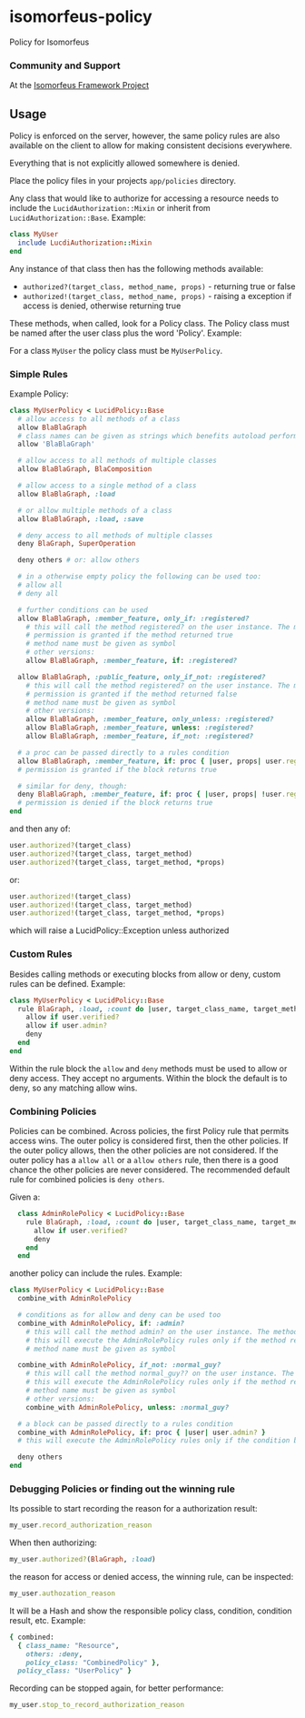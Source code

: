 # isomorfeus-policy

Policy for Isomorfeus

### Community and Support
At the [Isomorfeus Framework Project](http://isomorfeus.com)

## Usage

Policy is enforced on the server, however, the same policy rules are also available on the client to allow for making consistent decisions everywhere.

Everything that is not explicitly allowed somewhere is denied.

Place the policy files in your projects `app/policies` directory.

Any class that would like to authorize for accessing a resource needs to include the `LucidAuthorization::Mixin`
or inherit from `LucidAuthorization::Base`. Example:

```ruby
class MyUser
  include LucdiAuthorization::Mixin
end
```
Any instance of that class then has the following methods available:
- `authorized?(target_class, method_name, props)` - returning true or false
- `authorized!(target_class, method_name, props)` - raising a exception if access is denied, otherwise returning true

These methods, when called, look for a Policy class. The Policy class must be named after the user class plus the word 'Policy'.
Example:

For a class `MyUser` the policy class must be `MyUserPolicy`.

### Simple Rules
Example Policy:
```ruby
class MyUserPolicy < LucidPolicy::Base
  # allow access to all methods of a class
  allow BlaBlaGraph
  # class names can be given as strings which benefits autoload performance as the class can be loaded later on
  allow 'BlaBlaGraph'

  # allow access to all methods of multiple classes
  allow BlaBlaGraph, BlaComposition

  # allow access to a single method of a class
  allow BlaBlaGraph, :load

  # or allow multiple methods of a class
  allow BlaBlaGraph, :load, :save

  # deny access to all methods of multiple classes
  deny BlaGraph, SuperOperation

  deny others # or: allow others

  # in a otherwise empty policy the following can be used too:
  # allow all
  # deny all

  # further conditions can be used
  allow BlaBlaGraph, :member_feature, only_if: :registered?
    # this will call the method registered? on the user instance. The method must return a boolean.
    # permission is granted if the method returned true
    # method name must be given as symbol
    # other versions:
    allow BlaBlaGraph, :member_feature, if: :registered?

  allow BlaBlaGraph, :public_feature, only_if_not: :registered?
    # this will call the method registered? on the user instance. The method must return a boolean.
    # permission is granted if the method returned false
    # method name must be given as symbol
    # other versions:
    allow BlaBlaGraph, :member_feature, only_unless: :registered?
    allow BlaBlaGraph, :member_feature, unless: :registered?
    allow BlaBlaGraph, :member_feature, if_not: :registered?

  # a proc can be passed directly to a rules condition
  allow BlaBlaGraph, :member_feature, if: proc { |user, props| user.registered? }
  # permission is granted if the block returns true

  # similar for deny, though:
  deny BlaBlaGraph, :member_feature, if: proc { |user, props| !user.registered? }
  # permission is denied if the block returns true
end
```
and then any of:
```ruby
user.authorized?(target_class)
user.authorized?(target_class, target_method)
user.authorized?(target_class, target_method, *props)
```
or:
```ruby
user.authorized!(target_class)
user.authorized!(target_class, target_method)
user.authorized!(target_class, target_method, *props)
```
which will raise a LucidPolicy::Exception unless authorized

### Custom Rules
Besides calling methods or executing blocks from allow or deny, custom rules can be defined. Example:
```ruby
class MyUserPolicy < LucidPolicy::Base
  rule BlaGraph, :load, :count do |user, target_class_name, target_method, props|
    allow if user.verified?
    allow if user.admin?
    deny
  end
end
```
Within the rule block the `allow` and `deny` methods must be used to allow or deny access.
They accept no arguments. Within the block the default is to deny, so any matching allow wins.

### Combining Policies
Policies can be combined. Across policies, the first Policy rule that permits access wins.
The outer policy is considered first, then the other policies.
If the outer policy allows, then the other policies are not considered.
If the outer policy has a `allow all` or a `allow others` rule, then there is a good chance the other policies are never considered.
The recommended default rule for combined policies is `deny others`.

Given a:
```ruby
  class AdminRolePolicy < LucidPolicy::Base
    rule BlaGraph, :load, :count do |user, target_class_name, target_method, props|
      allow if user.verified?
      deny
    end
  end
```
another policy can include the rules. Example:
```ruby
class MyUserPolicy < LucidPolicy::Base
  combine_with AdminRolePolicy

  # conditions as for allow and deny can be used too
  combine_with AdminRolePolicy, if: :admin?
    # this will call the method admin? on the user instance. The method must return a boolean.
    # this will execute the AdminRolePolicy rules only if the method returned true
    # method name must be given as symbol

  combine_with AdminRolePolicy, if_not: :normal_guy?
    # this will call the method normal_guy?? on the user instance. The method must return a boolean.
    # this will execute the AdminRolePolicy rules only if the method returned false
    # method name must be given as symbol
    # other versions:
    combine_with AdminRolePolicy, unless: :normal_guy?

  # a block can be passed directly to a rules condition
  combine_with AdminRolePolicy, if: proc { |user| user.admin? }
  # this will execute the AdminRolePolicy rules only if the condition block returns true

  deny others
end
```
### Debugging Policies or finding out the winning rule
Its possible to start recording the reason for a authorization result:
```ruby
my_user.record_authorization_reason
```
When then authorizing:
```ruby
my_user.authorized?(BlaGraph, :load)
```
the reason for access or denied access, the winning rule, can be inspected:
```ruby
my_user.authozation_reason
```

It will be a Hash and show the responsible policy class, condition, condition result, etc. Example:
```ruby
{ combined:
  { class_name: "Resource",
    others: :deny,
    policy_class: "CombinedPolicy" },
  policy_class: "UserPolicy" }
```

Recording can be stopped again, for better performance:
```ruby
my_user.stop_to_record_authorization_reason
```

